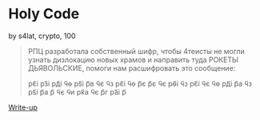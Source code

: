 # Holy Code
by s4lat, crypto, 100

> РПЦ разработала собственный шифр, чтобы 4теисты не могли узнать дизлокацию новых храмов и направить туда РОКЕТЫ ДЬЯВОЛЬСКИЕ, помоги нам расшифровать это сообщение:
>
> рє҃і рз҃і рд҃і ч҃ѳ рѕ҃і р҃в ч҃є ч҃з рє҃і ч҃ѳ р҃є р҃є ч҃є рѳ҃і ч҃з рє҃і ч҃є ч҃ѳ рд҃і р҃а ч҃з рѕ҃і р҃а р҃ ч҃є ч҃и рк҃а ч҃є р҃г ра҃і р҃

[Write-up](WRITEUP.md)
